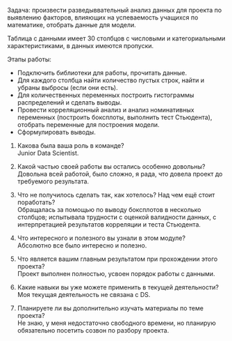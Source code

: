 Задача: произвести разведыввательный анализ данных для проекта по выявлению факторов, влияющих на успеваемость учащихся по математике, отобрать данные для модели.

Таблица с данными имеет 30 столбцов с числовыми и категориальными характеристиками, в данных имеются пропуски.

Этапы работы:
- Подключить библиотеки для работы, прочитать данные.
- Для каждого столбца найти количество пустых строк, найти и убраны выбросы (если они есть).
- Для количественных переменных построить гистограммы распределений и сделать выводы.
- Провести корреляционный анализ и анализ номинативных переменных (построить боксплоты, выполнить тест Стьюдента), отобрать переменные для построения модели.
- Сформулировать выводы.

1. Какова была ваша роль в команде?
<br/>Junior Data Scientist.

2. Какой частью своей работы вы остались особенно довольны?
<br/>Довольна всей работой, было сложно, я рада, что довела проект до требуемого результата.

3. Что не получилось сделать так, как хотелось? Над чем ещё стоит поработать?
<br/>Обращалась за помощью по выводу боксплотов в несколько столбцов; испытывала трудности с оценкой валидности данных, с интерпретацией результатов корреляции и теста Стьюдента.

4. Что интересного и полезного вы узнали в этом модуле?
<br/>Абсолютно все было интересно и полезно.

5. Что является вашим главным результатом при прохождении этого проекта?
<br/>Проект выполнен полностью, усвоен порядок работы с данными.

6. Какие навыки вы уже можете применить в текущей деятельности?
<br/>Моя текущая деятельность не связана с DS.

7. Планируете ли вы дополнительно изучать материалы по теме проекта?
<br/>Не знаю, у меня недостаточно свободного времени, но планирую обязательно посетить созвон по разбору проекта.
